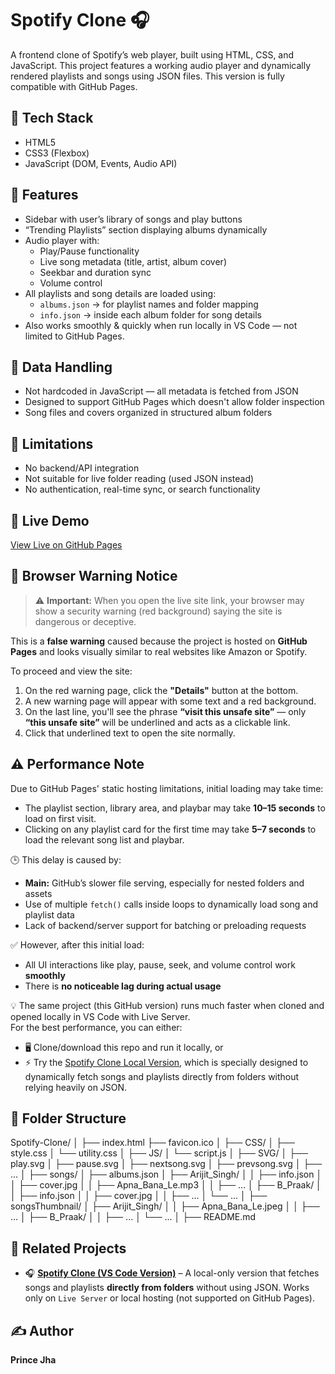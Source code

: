# Spotify Clone 🎧

A frontend clone of Spotify’s web player, built using HTML, CSS, and JavaScript. This project features a working audio player and dynamically rendered playlists and songs using JSON files. This version is fully compatible with GitHub Pages.

## 🔧 Tech Stack
- HTML5
- CSS3 (Flexbox)
- JavaScript (DOM, Events, Audio API)

## 📱 Features
- Sidebar with user’s library of songs and play buttons
- “Trending Playlists” section displaying albums dynamically
- Audio player with:
  - Play/Pause functionality
  - Live song metadata (title, artist, album cover)
  - Seekbar and duration sync
  - Volume control
- All playlists and song details are loaded using:
  - `albums.json` → for playlist names and folder mapping
  - `info.json` → inside each album folder for song details
- Also works smoothly & quickly when run locally in VS Code — not limited to GitHub Pages.

## 📁 Data Handling
- Not hardcoded in JavaScript — all metadata is fetched from JSON
- Designed to support GitHub Pages which doesn't allow folder inspection
- Song files and covers organized in structured album folders

## 🚫 Limitations
- No backend/API integration
- Not suitable for live folder reading (used JSON instead)
- No authentication, real-time sync, or search functionality

## 🚀 Live Demo
[View Live on GitHub Pages](https://pjha91275.github.io/Spotify-Clone/)

## 🛑 Browser Warning Notice

> ⚠️ **Important:** When you open the live site link, your browser may show a security warning (red background) saying the site is dangerous or deceptive.

This is a **false warning** caused because the project is hosted on **GitHub Pages** and looks visually similar to real websites like Amazon or Spotify.

To proceed and view the site:

1. On the red warning page, click the **"Details"** button at the bottom.  
2. A new warning page will appear with some text and a red background.  
3. On the last line, you'll see the phrase **“visit this unsafe site”** — only **“this unsafe site”** will be underlined and acts as a clickable link.  
4. Click that underlined text to open the site normally.

## ⚠️ Performance Note

Due to GitHub Pages' static hosting limitations, initial loading may take time:

- The playlist section, library area, and playbar may take **10–15 seconds** to load on first visit.
- Clicking on any playlist card for the first time may take **5–7 seconds** to load the relevant song list and playbar.

🕒 This delay is caused by:
- **Main:** GitHub’s slower file serving, especially for nested folders and assets
- Use of multiple `fetch()` calls inside loops to dynamically load song and playlist data
- Lack of backend/server support for batching or preloading requests
 
✅ However, after this initial load:
- All UI interactions like play, pause, seek, and volume control work **smoothly**
- There is **no noticeable lag during actual usage**

💡 The same project (this GitHub version) runs much faster when cloned and opened locally in VS Code with Live Server.  
For the best performance, you can either:
- 🖥️ Clone/download this repo and run it locally, or  
- ⚡ Try the [Spotify Clone Local Version](https://github.com/pjha91275/Spotify-Clone-Local), which is specially designed to dynamically fetch songs and playlists directly from folders without relying heavily on JSON.

## 📁 Folder Structure
Spotify-Clone/
│
├── index.html
├── favicon.ico
│
├── CSS/
│ ├── style.css
│ └── utility.css
│
├── JS/
│ └── script.js
│
├── SVG/
│ ├── play.svg
│ ├── pause.svg
│ ├── nextsong.svg
│ ├── prevsong.svg
│ ├── ...
│
├── songs/
│ ├── albums.json
│ ├── Arijit_Singh/
│ │ ├── info.json
│ │ ├── cover.jpg
│ │ ├── Apna_Bana_Le.mp3
│ │ ├── ...
│ ├── B_Praak/
│ │ ├── info.json
│ │ ├── cover.jpg
│ │ ├── ...
│ └── ...
│
├── songsThumbnail/
│ ├── Arijit_Singh/
│ │ ├── Apna_Bana_Le.jpeg
│ │ ├── ...
│ ├── B_Praak/
│ │ ├── ...
│ └── ...
│
├── README.md

## 🔗 Related Projects
- 🎧 **[Spotify Clone (VS Code Version)](https://github.com/pjha91275/Spotify-Clone-Local)** – A local-only version that fetches songs and playlists **directly from folders** without using JSON. Works only on `Live Server` or local hosting (not supported on GitHub Pages).

## ✍️ Author
**Prince Jha**
